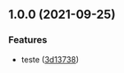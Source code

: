 ## 1.0.0 (2021-09-25)


### Features

* teste ([3d13738](https://github.com/goudev/semantic-release/commit/3d137389520cfc7699db5ed069bbb1ce40ce54e7))

